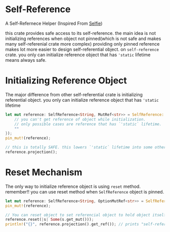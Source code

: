# Self-Reference
A Self-Refernece Helper (Inspired From [Selfie](https://github.com/prokopyl/selfie))

this crate provides safe access to its self-reference.
the main idea is not initializing references when object not pinned(which is not safe and makes many self-referenial crate more complex)
providing only pinned reference makes lot more easier to design self-referential object.
on `self-reference` crate. you only can initialize reference object that has `'static` lifetime means always safe.

# Initializing Reference Object

The major difference from other self-referential crate is initializing referential object.
you only can initialize reference object that has `'static` lifetime

```rust
let mut reference: SelfReference<String, MutRef<str>> = SelfReference::new(String::new(), || {
    // you can't get reference of object while initialization.
    // only possible cases are reference that has `'static` lifetime.
    ""
});
pin_mut!(reference);

// this is totally SAFE. this lowers `'static` lifetime into some other lifetime.
reference.projection();
```

# Reset Mechanism

The only way to initialize reference object is using `reset` method. remember!! you can use reset method when `SelfReference` object is pinned.

```rust
let mut reference: SelfReference<String, OptionMutRef<str>> = SelfReference::new("self-reference".to_string(), || None);
pin_mut!(reference);

// You can reset object to set referencial object to hold object itself.
reference.reset(|s| Some(s.get_mut()));
println!("{}", reference.projection().get_ref()); // prints "self-reference"
```